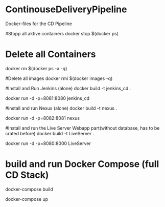 # ContinouseDeliveryPipeline
Docker-files for the CD Pipeline

#Stopp all aktive containers
docker stop $(docker ps)

# Delete all Containers
docker rm $(docker ps -a -q)

#Delete all images
docker rmi $(docker images -q)


#Install and Run Jenkins (alone)
docker build -t jenkins_cd .

docker run -d -p=8081:8080 jenkins_cd

#install and run Nexus (alone)
docker build -t nexus .

docker run -d -p=8082:8081 nexus

#Install and run the Live Server Webapp part(without database, has to be crated before)
docker build -t LiveServer .

docker run -d -p=8080:8000 LiveServer

# build and run Docker Compose (full CD Stack) 
docker-compose build

docker-compose up

